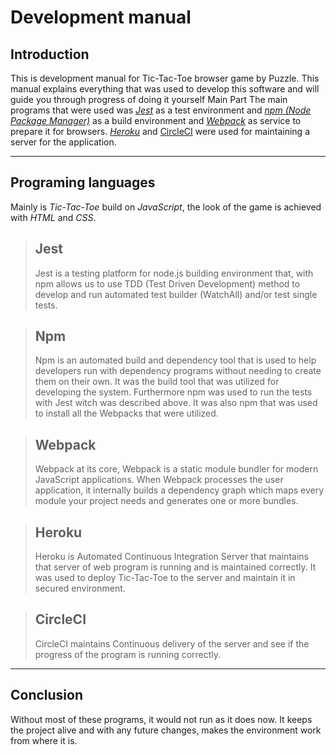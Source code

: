 # Development manual #

## Introduction ##
This is development manual for Tic-Tac-Toe browser game by Puzzle. This manual  explains everything that was used  to develop this software and will guide you through progress of doing it yourself 
Main Part 
The main programs that were used was *[Jest](https://jestjs.io/)* as a test environment and *[npm (Node Package Manager)](https://www.npmjs.com/)* as a build environment and *[Webpack](https://webpack.js.org/)* as service to prepare it for browsers. *[Heroku](https://dashboard.heroku.com/)* and [CircleCI](https://circleci.com) were used for maintaining a server for the application. 

- - -

## Programing languages ##
Mainly is *Tic-Tac-Toe* build on *JavaScript*, the look of the game is achieved with *HTML* and *CSS*. 

> ## Jest ##
> Jest is a testing platform for node.js building environment that, with npm allows us to use TDD (Test Driven Development) method to develop and run automated test builder (WatchAll) and/or test single tests.  

> ## Npm ##
> Npm is an automated build and dependency tool that is used to help developers run with dependency programs without needing to create them on their own. It was the build tool that was utilized for developing the system. Furthermore npm was used to run the tests with Jest witch was described above. It was also npm that was used  to install all the Webpacks that were utilized. 

>## Webpack ##
>Webpack at its core, Webpack is a static module bundler for modern JavaScript applications. When Webpack processes the user application, it internally builds a dependency graph which maps every module your project needs and generates one or more bundles. 

> ## Heroku ##
> Heroku is Automated Continuous Integration Server that maintains that server of web program is running and is maintained correctly. It was used to deploy Tic-Tac-Toe to the server and maintain it in secured environment. 

> ## CircleCI ##
> CircleCI maintains Continuous delivery of the server and see if the progress of the program is running correctly.
- - -
## Conclusion ##
Without most of these programs, it would not run as it does now. It keeps the project alive and with any future changes, makes the environment work from where it is.

